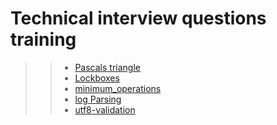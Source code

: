 # Technical interview questions training

> > * [Pascals triangle](/0x00-pascal_triangle)
> > * [Lockboxes](/0x01-lockboxes)
> > * [minimum_operations](/0x02-minimum_operations)
> > * [log Parsing](/0x03-log_parsing)
> > * [utf8-validation](/0x04-utf8_validation)
